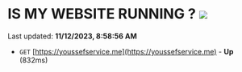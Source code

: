 # IS MY WEBSITE RUNNING ? [![](https://img.shields.io/static/v1?label=Sponsor&message=%E2%9D%A4&logo=GitHub&color=%23fe8e86)](https://github.com/sponsors/<username>)

Last updated: **11/12/2023, 8:58:56 AM**

- `GET` [https://youssefservice.me](https://youssefservice.me) - **Up** (832ms)
